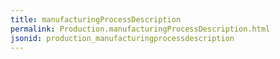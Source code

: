 ```yaml
---
title: manufacturingProcessDescription
permalink: Production.manufacturingProcessDescription.html
jsonid: production_manufacturingprocessdescription
---
```

